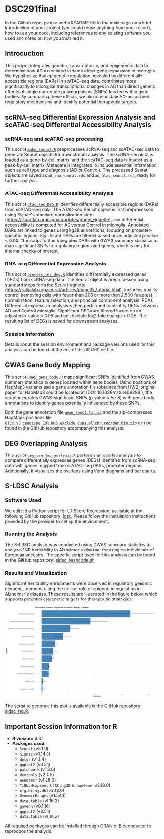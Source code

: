 # DSC291final
In the Github repo, please add a README file in the main page on a brief
introduction of your project (you could reuse anything from your report), how to
use your code, including references to any existing software you used and notes
on how you installed it.

## Introduction
This project integrates genetic, transcriptomic, and epigenomic data to determine how AD
associated variants affect gene expression in microglia. We hypothesize that epigenetic 
regulation, revealed by differentially accessible regions (DARs) in scATAC-seq data, 
contributes more significantly to microglial transcriptional changes in AD than direct genetic 
effects of single nucleotide polymorphisms (SNPs) located within gene bodies. By comparing 
these effects, we aim to elucidate AD-associated regulatory mechanisms and identify potential 
therapeutic targets. 

## scRNA-seq Differential Expression Analysis and scATAC-seq Differential Accessibility Analysis

### scRNA-seq and scATAC-seq processing

This script [`make_seurat.R`](https://github.com/LittleSky32/DSC291final/blob/main/create_seurat.R) preprocesses scRNA-seq and scATAC-seq data to generate Seurat objects for downstream analysis. The scRNA-seq data is loaded as a gene-by-cell matrix, and the scATAC-seq data is loaded as a peak-by-cell matrix. Metadata is integrated to include essential information such as cell type and diagnosis (AD or Control). The processed Seurat objects are saved as `ad_rna_seurat.rds` and `ad_atac_seurat.rds`, ready for further analysis.

### ATAC-seq Differential Accessibility Analysis

This script [`atac_seq_DEG.R`](https://github.com/LittleSky32/DSC291final/blob/main/atac_seq_DEG.R) identifies differentially accessible regions (DARs) from scATAC-seq data. The ATAC-seq Seurat object is first preprocessed using Signac's standard normalization steps (https://stuartlab.org/signac/articles/pbmc_vignette), and differential accessibility is computed for AD versus Control in microglia. Annotated DARs are linked to genes using hg38 annotations, focusing on promoter-specific regions. Significant DARs are filtered based on an adjusted p-value < 0.05. The script further integrates DARs with GWAS summary statistics to map significant SNPs to regulatory regions and genes, which is only for internal checks of interest.

### RNA-seq Differential Expression Analysis

This script [`process_rna_deg.R`](https://github.com/LittleSky32/DSC291final/blob/main/rna_seq_DEG.R) identifies differentially expressed genes (DEGs) from scRNA-seq data. The Seurat object is preprocessed using standard steps form the Seurat vignette (https://satijalab.org/seurat/articles/pbmc3k_tutorial.html), including quality control (removing cells with fewer than 200 or more than 2,500 features), normalization, feature selection, and principal component analysis (PCA). Differential expression analysis is then performed to identify DEGs between AD and Control microglia. Significant DEGs are filtered based on an adjusted p-value < 0.05 and an absolute log2 fold change > 0.25. The resulting list of DEGs is saved for downstream analyses.

### Session Information
Details about the session environment and package versions used for this analysis can be found at the end of this `README.md` file.

## GWAS Gene Body Mapping

This script [`GWAS_gene_body.R`](https://github.com/LittleSky32/DSC291final/blob/main/GWAS_gene_body.R) maps significant SNPs identified from GWAS summary statistics to genes located within gene bodies. Using positions of HapMap3 variants and a gene annotation file (obtained from HW2, original paper for HapMap3 could be located at (DOI: 10.1038/nature09298)), the script integrates GWAS-significant SNPs (p-value < 5e-8) with gene body annotations to identify genes potentially influenced by these SNPs. 

Both the gene annotation file [`gene_annot.txt.gz`](https://github.com/LittleSky32/DSC291final/blob/main/gene_annot.txt.gz) and the zip-compressed HapMap3 positions file [`GTEx_v8_genotype_EUR_HM3_exclude_dups.allchr.reorder.bim.zip`](https://github.com/LittleSky32/DSC291final/blob/main/GTEx_v8_genotype_EUR_HM3_exclude_dups.allchr.reorder.bim.zip) can be found in the GitHub repository accompanying this analysis.

## DEG Overlapping Analysis

This script [`deg_overlap_analysis.R`](https://github.com/LittleSky32/DSC291final/blob/main/overlap_DEG.R) performs an overlap analysis to compare differentially expressed genes (DEGs) identified from scRNA-seq data with genes mapped from scATAC-seq DARs, promoter regions. Additionally, it visualizes the overlaps using Venn diagrams and bar charts.

## S-LDSC Analysis

### Software Used
We utilized a Python script for LD Score Regression, available at the following GitHub repository: [ldsc](https://github.com/bulik/ldsc). Please follow the installation instructions provided by the provider to set up the environment.

### Running the Analysis
The S-LDSC analysis was conducted using GWAS summary statistics to analyze SNP heritability in Alzheimer's disease, focusing on individuals of European ancestry. The specific script used for this analysis can be found in the GitHub repository: [sldsc_bashcode.sh](https://github.com/LittleSky32/DSC291final/blob/main/sldsc_bashcode.sh).

### Results and Visualization
Significant heritability enrichments were observed in regulatory genomic elements, demonstrating the critical role of epigenetic regulation in Alzheimer's disease. These results are illustrated in the figure below, which supports potential epigenetic targets for therapeutic strategies:

![Significant Heritability Enrichments](https://github.com/LittleSky32/DSC291final/blob/main/sldsc_sig_plot.png)

The script to generate this plot is available in the GitHub repository: [sldsc_res.R](https://github.com/LittleSky32/DSC291final/blob/main/sldsc_res.R).

## Important Session Information for R

- **R version:** 4.3.1
- **Packages used:**
  - `Seurat` (v5.1.0)
  - `Signac` (v1.14.0)
  - `dplyr` (v1.1.4)
  - `ggplot2` (v3.5.1)
  - `patchwork` (v1.3.0)
  - `devtools` (v2.4.5)
  - `annotatr` (v1.28.0)
  - `TxDb.Hsapiens.UCSC.hg38.knownGene` (v3.18.0)
  - `org.Hs.eg.db` (v3.18.0)
  - `GenomicRanges` (v1.54.1)
  - `data.table` (v1.16.2)
  - `ggvenn` (v0.1.10)
  - `ggplot2` (v3.5.1)
  - `data.table` (v1.16.2)

All required packages can be installed through CRAN or Bioconductor to reproduce the analysis.
